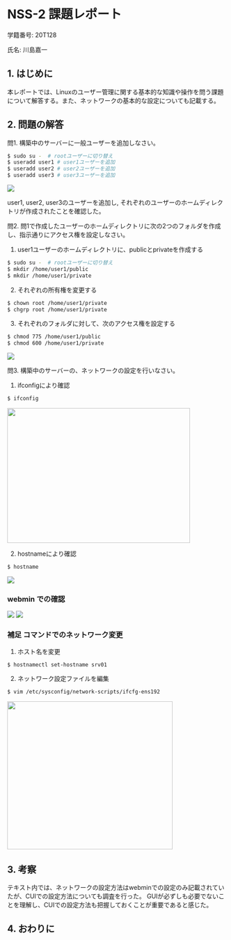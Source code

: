 # NSS-2 課題レポート

学籍番号: 20T128

氏名: 川島嘉一

## 1. はじめに
本レポートでは、Linuxのユーザー管理に関する基本的な知識や操作を問う課題について解答する。また、ネットワークの基本的な設定についても記載する。

## 2. 問題の解答
問1. 構築中のサーバーに一般ユーザーを追加しなさい。
```bash
$ sudo su -  # rootユーザーに切り替え
$ useradd user1 # user1ユーザーを追加
$ useradd user2 # user2ユーザーを追加
$ useradd user3 # user3ユーザーを追加
```

<img src="https://uni-yo.s3.ap-northeast-1.amazonaws.com/NSS-2/1.png"/>

user1, user2, user3のユーザーを追加し, それぞれのユーザーのホームディレクトリが作成されたことを確認した。

問2. 問1で作成したユーザーのホームディレクトリに次の2つのフォルダを作成し、指示通りにアクセス権を設定しなさい。

1. user1ユーザーのホームディレクトリに、publicとprivateを作成する
```bash
$ sudo su -  # rootユーザーに切り替え
$ mkdir /home/user1/public
$ mkdir /home/user1/private
```

2. それぞれの所有権を変更する
```bash
$ chown root /home/user1/private
$ chgrp root /home/user1/private
```

3. それぞれのフォルダに対して、次のアクセス権を設定する
```bash
$ chmod 775 /home/user1/public
$ chmod 600 /home/user1/private
```

<img src="https://uni-yo.s3.ap-northeast-1.amazonaws.com/NSS-2/2.png"/>

問3. 構築中のサーバーの、ネットワークの設定を行いなさい。

1. ifconfigにより確認
```bash
$ ifconfig
```

<img src="https://uni-yo.s3.ap-northeast-1.amazonaws.com/NSS-2/4.png" width="420" height="310"/>

2. hostnameにより確認
```bash
$ hostname
```



<img src="https://uni-yo.s3.ap-northeast-1.amazonaws.com/NSS-2/3.png"/>

### webmin での確認

<img src="https://uni-yo.s3.ap-northeast-1.amazonaws.com/NSS-2/5.png"/>
<img src="https://uni-yo.s3.ap-northeast-1.amazonaws.com/NSS-2/6.png"/>


### 補足 コマンドでのネットワーク変更
1. ホスト名を変更
```bash
$ hostnamectl set-hostname srv01
```

2. ネットワーク設定ファイルを編集
```bash
$ vim /etc/sysconfig/network-scripts/ifcfg-ens192
```

<img src="https://uni-yo.s3.ap-northeast-1.amazonaws.com/NSS-2/7.png" width="380" height="340"/>

## 3. 考察
テキスト内では、ネットワークの設定方法はwebminでの設定のみ記載されていたが、CUIでの設定方法についても調査を行った。
GUIが必ずしも必要でないことを理解し、CUIでの設定方法も把握しておくことが重要であると感じた。

## 4. おわりに




